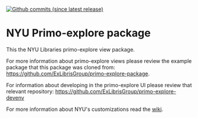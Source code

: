 [![Github commits (since latest release)](https://img.shields.io/github/commits-since/NYULibraries/primo-explore-nyu/latest.svg)](https://github.com/NYULibraries/primo-explore-nyu/releases/latest)
# NYU Primo-explore package

This the NYU Libraries primo-explore view package.

For more information about primo-explore views please review the example package that this package was cloned from: https://github.com/ExLibrisGroup/primo-explore-package.

For information about developing in the primo-explore UI please review that relevant repository: https://github.com/ExLibrisGroup/primo-explore-devenv

For more information about NYU's customizations read the [wiki](https://github.com/nyulibraries/primo-explore-nyu/wiki).
